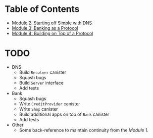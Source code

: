 # Table of Contents
- [Module 2: Starting off Simple with DNS](./dns)
- [Module 3: Banking as a Protocol](./bank)
- [Module 4: Building on Top of a Protocol](./bank)

# TODO
* DNS
  * Build `Resolver` canister
  * Squash bugs
  * Build `Server` interface
  * Add tests
* Bank
  * Squash bugs
  * Write `CreditProvider` canister
  * Write `Shop` canister
  * Build additional apps on top of `Bank` canister
  * Add tests
* Other
  * Some back-reference to maintain continuity from the _Module 1_.